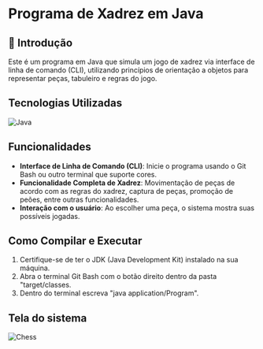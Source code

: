 # Programa de Xadrez em Java

## 📖 Introdução
Este é um programa em Java que simula um jogo de xadrez via interface de linha de comando (CLI), utilizando princípios de orientação a objetos para representar peças, tabuleiro e regras do jogo.

## Tecnologias Utilizadas

![Java](https://img.shields.io/badge/java-%23ED8B00.svg?style=for-the-badge&logo=openjdk&logoColor=white)

## Funcionalidades

- **Interface de Linha de Comando (CLI)**: Inicie o programa usando o Git Bash ou outro terminal que suporte cores.
- **Funcionalidade Completa de Xadrez**: Movimentação de peças de acordo com as regras do xadrez, captura de peças, promoção de peões, entre outras funcionalidades.
- **Interação com o usuário**: Ao escolher uma peça, o sistema mostra suas possíveis jogadas.

## Como Compilar e Executar

1. Certifique-se de ter o JDK (Java Development Kit) instalado na sua máquina.
2. Abra o terminal Git Bash com o botão direito dentro da pasta "target/classes.
3. Dentro do terminal escreva "java application/Program".

## Tela do sistema
![Chess](https://github.com/HenriqueBent0/Chess-System-Java/assets/166830118/10c543b1-54d5-466f-b024-a354e9efee51)

